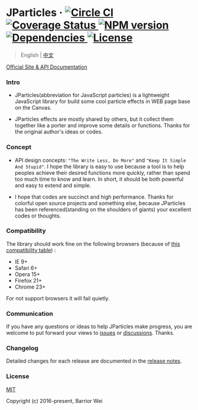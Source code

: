 <h1>
  JParticles ·
  <a href="https://circleci.com/gh/Barrior/JParticles">
    <img src="https://circleci.com/gh/Barrior/JParticles.svg?style=shield" alt="Circle CI">
  </a>
  <a href="https://coveralls.io/github/Barrior/JParticles?branch=master">
    <img src="https://coveralls.io/repos/github/Barrior/JParticles/badge.svg?branch=master" alt="Coverage Status">
  </a>
  <a href="https://badge.fury.io/js/jparticles">
    <img src="https://badge.fury.io/js/jparticles.svg" alt="NPM version">
  </a>
  <a href="https://www.npmjs.com/package/jparticles">
    <img src="https://img.shields.io/badge/dependencies-none-brightgreen.svg" alt="Dependencies">
  </a>
  <a href="https://github.com/Barrior/JParticles/blob/master/LICENSE">
    <img src="https://img.shields.io/badge/license-MIT-blue.svg" alt="License">
  </a>
</h1>

> English | [中文](./README.md)

[Official Site & API Documentation](https://jparticles.js.org/)


### Intro

- JParticles(abbreviation for JavaScript particles) is a lightweight JavaScript library for build some cool particle effects in WEB page base on the Canvas.

- JParticles effects are mostly shared by others, but it collect them together like a porter and improve some details or functions. Thanks for the original author's ideas or codes.


### Concept

- API design concepts: `"The Write Less, Do More"` and `"Keep It Simple And Stupid"`. I hope the library is easy to use because a tool is to help peoples achieve their desired functions more quickly, rather than spend too much time to know and learn. In short, it should be both powerful and easy to extend and simple.

- I hope that codes are succinct and high performance. Thanks for colorful open source projects and something else, because JParticles has been referenced(standing on the shoulders of giants) your excellent codes or thoughts.


### Compatibility

The library should work fine on the following browsers (because of [this compatibility table](./docs/compatibility_table.md)) :

- IE 9+
- Safari 6+
- Opera 15+
- Firefox 21+
- Chrome 23+

For not support browsers it will fail quietly.


### Communication

If you have any questions or ideas to help JParticles make progress, you are welcome to put forward your views to [issues](https://github.com/Barrior/JParticles/issues) or [discussions](https://github.com/Barrior/JParticles/discussions). Thanks.


### Changelog

Detailed changes for each release are documented in the [release notes](https://github.com/Barrior/JParticles/releases).


### License

[MIT](./LICENSE)

Copyright (c) 2016-present, Barrior Wei
